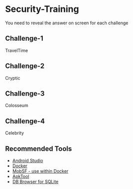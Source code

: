 # Security-Training
You need to reveal the answer on screen for each challenge

## Challenge-1
TravelTime

## Challenge-2
Cryptic

## Challenge-3
Colosseum

## Challenge-4
Celebrity


## Recommended Tools
* [Android Studio](https://developer.android.com/studio)
* [Docker](https://docs.docker.com/desktop/setup/install/mac-install/)
* [MobSF - use within Docker](https://github.com/MobSF/Mobile-Security-Framework-MobSF)
* [ApkTool](https://apktool.org/docs/install#mac)
* [DB Browser for SQLite](https://sqlitebrowser.org/dl/)
